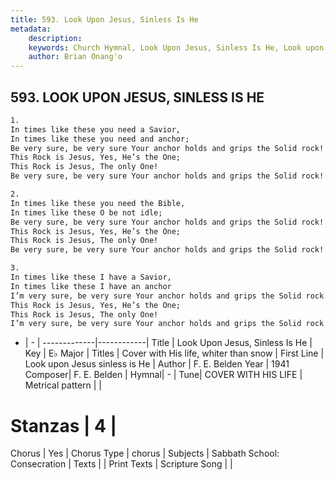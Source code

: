 ```yaml
---
title: 593. Look Upon Jesus, Sinless Is He
metadata:
    description: 
    keywords: Church Hymnal, Look Upon Jesus, Sinless Is He, Look upon Jesus sinless is He, Cover with His life, whiter than snow
    author: Brian Onang'o
---
```



## 593. LOOK UPON JESUS, SINLESS IS HE

```txt
1.
In times like these you need a Savior,
In times like these you need and anchor;
Be very sure, be very sure Your anchor holds and grips the Solid rock!
This Rock is Jesus, Yes, He’s the One;
This Rock is Jesus, The only One!
Be very sure, be very sure Your anchor holds and grips the Solid rock!

2.
In times like these you need the Bible,
In times like these O be not idle;
Be very sure, be very sure Your anchor holds and grips the Solid rock!
This Rock is Jesus, Yes, He’s the One;
This Rock is Jesus, The only One!
Be very sure, be very sure Your anchor holds and grips the Solid rock!

3.
In times like these I have a Savior,
In times like these I have an anchor
I’m very sure, be very sure Your anchor holds and grips the Solid rock!
This Rock is Jesus, Yes, He’s the One;
This Rock is Jesus, The only One!
I’m very sure, be very sure Your anchor holds and grips the Solid rock!
```

- |   -  |
-------------|------------|
Title | Look Upon Jesus, Sinless Is He |
Key | E♭ Major |
Titles | Cover with His life, whiter than snow |
First Line | Look upon Jesus sinless is He |
Author | F. E. Belden
Year | 1941
Composer| F. E. Belden |
Hymnal|  - |
Tune| COVER WITH HIS LIFE |
Metrical pattern | |
# Stanzas | 4 |
Chorus | Yes |
Chorus Type | chorus |
Subjects | Sabbath School: Consecration |
Texts |  |
Print Texts | 
Scripture Song |  |
  
